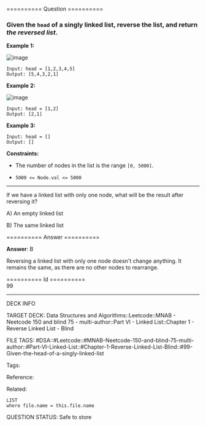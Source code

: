 ========== Question ==========  

### Given the `head` of a singly linked list, reverse the list, and return _the reversed list_.

**Example 1:**

![image](https://imagedelivery.net/CLfkmk9Wzy8_9HRyug4EVA/b57f05e4-bd0a-4d71-2066-bfad19f84300/public)

```
Input: head = [1,2,3,4,5]
Output: [5,4,3,2,1]
```

**Example 2:**

![image](https://imagedelivery.net/CLfkmk9Wzy8_9HRyug4EVA/21b14354-6a3a-45e0-8d02-ecc7ec7f7300/public)

```
Input: head = [1,2]
Output: [2,1]
```

**Example 3:**

```
Input: head = []
Output: []
```

**Constraints:**

-   The number of nodes in the list is the range `[0, 5000]`.

-   `5000 <= Node.val <= 5000`

---

If we have a linked list with only one node, what will be the result after reversing it?

A) An empty linked list

B) The same linked list  

========== Answer ==========  

**Answer**: B

Reversing a linked list with only one node doesn't change anything. It remains the same, as there are no other nodes to rearrange.

========== Id ==========  
99

---

DECK INFO

TARGET DECK: Data Structures and Algorithms::Leetcode::MNAB - Neetcode 150 and blind 75 - multi-author::Part VI - Linked List::Chapter 1 - Reverse Linked List - Blind

FILE TAGS: #DSA::#Leetcode::#MNAB-Neetcode-150-and-blind-75-multi-author::#Part-VI-Linked-List::#Chapter-1-Reverse-Linked-List-Blind::#99-Given-the-head-of-a-singly-linked-list

Tags:

Reference:

Related:

```dataview
LIST
where file.name = this.file.name
```
QUESTION STATUS: Safe to store
